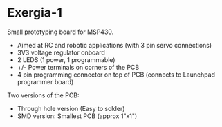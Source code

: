 Exergia-1
=========

Small prototyping board for MSP430.
* Aimed at RC and robotic applications (with 3 pin servo connections)
* 3V3 voltage regulator onboard
* 2 LEDS (1 power, 1 programmable)
* +/- Power terminals on corners of the PCB
* 4 pin programming connector on top of PCB (connects to Launchpad programmer board)

Two versions of the PCB:
* Through hole version (Easy to solder)
* SMD version: Smallest PCB (approx 1"x1")

